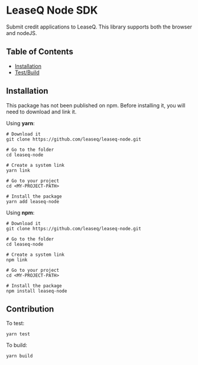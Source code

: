 # LeaseQ Node SDK

Submit credit applications to LeaseQ. This library supports both the browser and
nodeJS.

## Table of Contents

* [Installation](#Installation)
* [Test/Build](#Contribution)

## Installation

This package has not been published on npm. Before installing it, you will need to download and link it.


Using **yarn**:
```
# Download it
git clone https://github.com/leaseq/leaseq-node.git

# Go to the folder
cd leaseq-node

# Create a system link
yarn link

# Go to your project
cd <MY-PROJECT-PATH>

# Install the package
yarn add leaseq-node
```

Using **npm**:
```
# Download it
git clone https://github.com/leaseq/leaseq-node.git

# Go to the folder
cd leaseq-node

# Create a system link
npm link

# Go to your project
cd <MY-PROJECT-PATH>

# Install the package
npm install leaseq-node
```

## Contribution

To test:
```
yarn test
```

To build:
```
yarn build
```